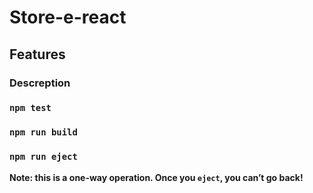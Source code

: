 # Store-e-react

## Features

### Descreption

### `npm test`

### `npm run build`

### `npm run eject`

**Note: this is a one-way operation. Once you `eject`, you can’t go back!**
